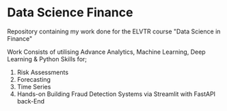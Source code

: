 # Data Science Finance
Repository containing my work done for the ELVTR course "Data Science in Finance"

Work Consists of utilising Advance Analytics, Machine Learning, Deep Learning & Python Skills for;

1. Risk Assessments
2. Forecasting
3. Time Series
4. Hands-on Building Fraud Detection Systems via Streamlit with FastAPI back-End

